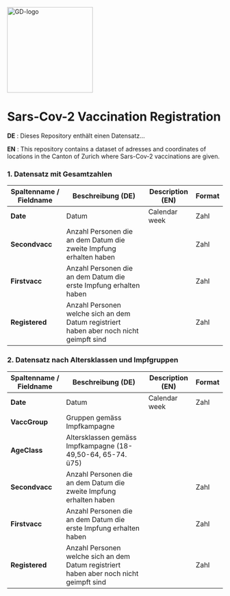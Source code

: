
<img src="https://github.com/openZH/covid_19/blob/master/gd.png" alt="GD-logo" width="200"/>

# Sars-Cov-2 Vaccination Registration


__DE__ : Dieses Repository enthält einen Datensatz...

__EN__ : This repository contains a dataset of adresses and coordinates of locations in the Canton of Zurich where Sars-Cov-2 vaccinations are given. 


### 1. Datensatz mit Gesamtzahlen 

| Spaltenname / Fieldname      | Beschreibung (DE)                               | Description (EN)   | Format |
|---------------------|--------------------------------------------|------------|------|
| __Date__  | Datum | Calendar week |Zahl|
| __Secondvacc__  | Anzahl Personen die an dem Datum die zweite Impfung erhalten haben |  |Zahl|
| __Firstvacc__  | Anzahl Personen die an dem Datum die erste Impfung erhalten haben |  |Zahl|
| __Registered__  | Anzahl Personen welche sich an dem Datum registriert haben aber noch nicht geimpft sind |  |Zahl|


### 2. Datensatz nach Altersklassen und Impfgruppen

| Spaltenname / Fieldname      | Beschreibung (DE)                               | Description (EN)   | Format |
|---------------------|--------------------------------------------|------------|------|
| __Date__  | Datum| Calendar week |Zahl|
| __VaccGroup__  | Gruppen gemäss Impfkampagne |  ||
| __AgeClass__  | Altersklassen gemäss Impfkampagne (18-49,50-64, 65-74. ü75) |  ||
| __Secondvacc__  | Anzahl Personen die an dem Datum die zweite Impfung erhalten haben |  |Zahl|
| __Firstvacc__  | Anzahl Personen die an dem Datum die erste Impfung erhalten haben |  |Zahl|
| __Registered__  | Anzahl Personen welche sich an dem Datum registriert haben aber noch nicht geimpft sind |  |Zahl|
